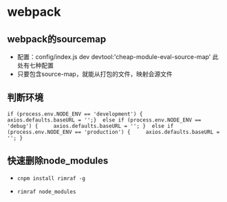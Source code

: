 # webpack
## webpack的sourcemap
* 配置：config/index.js dev devtool:'cheap-module-eval-source-map' 此处有七种配置
* 只要包含source-map，就能从打包的文件，映射会源文件

## 判断环境
 `
if (process.env.NODE_ENV == 'development') {    
    axios.defaults.baseURL = '';} 
else if (process.env.NODE_ENV == 'debug') {    
    axios.defaults.baseURL = '';
} 
else if (process.env.NODE_ENV == 'production') {    
    axios.defaults.baseURL = '';
}
 `

## 快速删除node_modules
*   `cnpm install rimraf -g`

*  `rimraf node_modules`